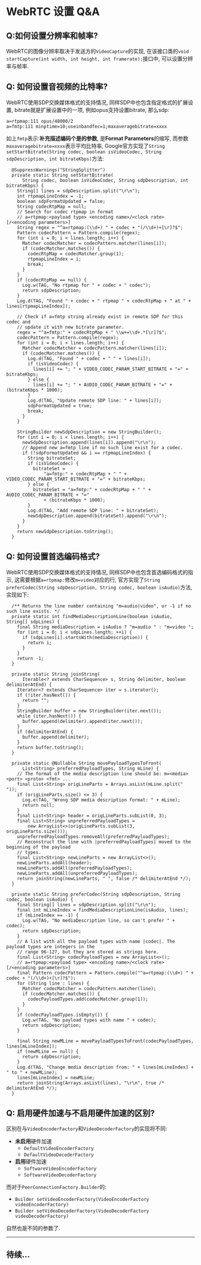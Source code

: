 # WebRTC 设置 Q&A

## Q:如何设置分辨率和帧率?
WebRTC的图像分辨率取决于发送方的`VideoCapture`的实现, 在该接口类的`void startCapture(int width, int height, int framerate);`接口中, 可以设置分辨率与帧率.

## Q: 如何设置音视频的比特率?
WebRTC使用SDP交换媒体格式的支持情况, 同样SDP中也包含指定格式的扩展设置, bitrate就是扩展设置中的一项, 例如opus支持设置bitrate, 那么sdp:
```
a=rtpmap:111 opus/48000/2
a=fmtp:111 minptime=10;useinbandfec=1;maxaveragebitrate=xxxx
```
如上`fmtp`表示:**补充描述编码个是的参数**, 是**Format Parameters**的缩写, 而参数`maxaveragebitrate=xxxx`表示平均比特率, Google官方实现了`String setStartBitrate(String codec, boolean isVideoCodec, String sdpDescription, int bitrateKbps)`方法:
```
  @SuppressWarnings("StringSplitter")
  private static String setStartBitrate(
      String codec, boolean isVideoCodec, String sdpDescription, int bitrateKbps) {
    String[] lines = sdpDescription.split("\r\n");
    int rtpmapLineIndex = -1;
    boolean sdpFormatUpdated = false;
    String codecRtpMap = null;
    // Search for codec rtpmap in format
    // a=rtpmap:<payload type> <encoding name>/<clock rate> [/<encoding parameters>]
    String regex = "^a=rtpmap:(\\d+) " + codec + "(/\\d+)+[\r]?$";
    Pattern codecPattern = Pattern.compile(regex);
    for (int i = 0; i < lines.length; i++) {
      Matcher codecMatcher = codecPattern.matcher(lines[i]);
      if (codecMatcher.matches()) {
        codecRtpMap = codecMatcher.group(1);
        rtpmapLineIndex = i;
        break;
      }
    }
    if (codecRtpMap == null) {
      Log.w(TAG, "No rtpmap for " + codec + " codec");
      return sdpDescription;
    }
    Log.d(TAG, "Found " + codec + " rtpmap " + codecRtpMap + " at " + lines[rtpmapLineIndex]);

    // Check if a=fmtp string already exist in remote SDP for this codec and
    // update it with new bitrate parameter.
    regex = "^a=fmtp:" + codecRtpMap + " \\w+=\\d+.*[\r]?$";
    codecPattern = Pattern.compile(regex);
    for (int i = 0; i < lines.length; i++) {
      Matcher codecMatcher = codecPattern.matcher(lines[i]);
      if (codecMatcher.matches()) {
        Log.d(TAG, "Found " + codec + " " + lines[i]);
        if (isVideoCodec) {
          lines[i] += "; " + VIDEO_CODEC_PARAM_START_BITRATE + "=" + bitrateKbps;
        } else {
          lines[i] += "; " + AUDIO_CODEC_PARAM_BITRATE + "=" + (bitrateKbps * 1000);
        }
        Log.d(TAG, "Update remote SDP line: " + lines[i]);
        sdpFormatUpdated = true;
        break;
      }
    }

    StringBuilder newSdpDescription = new StringBuilder();
    for (int i = 0; i < lines.length; i++) {
      newSdpDescription.append(lines[i]).append("\r\n");
      // Append new a=fmtp line if no such line exist for a codec.
      if (!sdpFormatUpdated && i == rtpmapLineIndex) {
        String bitrateSet;
        if (isVideoCodec) {
          bitrateSet =
              "a=fmtp:" + codecRtpMap + " " + VIDEO_CODEC_PARAM_START_BITRATE + "=" + bitrateKbps;
        } else {
          bitrateSet = "a=fmtp:" + codecRtpMap + " " + AUDIO_CODEC_PARAM_BITRATE + "="
              + (bitrateKbps * 1000);
        }
        Log.d(TAG, "Add remote SDP line: " + bitrateSet);
        newSdpDescription.append(bitrateSet).append("\r\n");
      }
    }
    return newSdpDescription.toString();
  }
```

## Q: 如何设置首选编码格式?
WebRTC使用SDP交换媒体格式的支持情况, 同样SDP中也包含首选编码格式的指示, 这需要根据`a=rtpmap:`修改`m=video`对应的行, 官方实现了`String preferCodec(String sdpDescription, String codec, boolean isAudio)`方法, 实现如下:
```
  /** Returns the line number containing "m=audio|video", or -1 if no such line exists. */
  private static int findMediaDescriptionLine(boolean isAudio, String[] sdpLines) {
    final String mediaDescription = isAudio ? "m=audio " : "m=video ";
    for (int i = 0; i < sdpLines.length; ++i) {
      if (sdpLines[i].startsWith(mediaDescription)) {
        return i;
      }
    }
    return -1;
  }

  private static String joinString(
      Iterable<? extends CharSequence> s, String delimiter, boolean delimiterAtEnd) {
    Iterator<? extends CharSequence> iter = s.iterator();
    if (!iter.hasNext()) {
      return "";
    }
    StringBuilder buffer = new StringBuilder(iter.next());
    while (iter.hasNext()) {
      buffer.append(delimiter).append(iter.next());
    }
    if (delimiterAtEnd) {
      buffer.append(delimiter);
    }
    return buffer.toString();
  }

  private static @Nullable String movePayloadTypesToFront(
      List<String> preferredPayloadTypes, String mLine) {
    // The format of the media description line should be: m=<media> <port> <proto> <fmt> ...
    final List<String> origLineParts = Arrays.asList(mLine.split(" "));
    if (origLineParts.size() <= 3) {
      Log.e(TAG, "Wrong SDP media description format: " + mLine);
      return null;
    }
    final List<String> header = origLineParts.subList(0, 3);
    final List<String> unpreferredPayloadTypes =
        new ArrayList<>(origLineParts.subList(3, origLineParts.size()));
    unpreferredPayloadTypes.removeAll(preferredPayloadTypes);
    // Reconstruct the line with |preferredPayloadTypes| moved to the beginning of the payload
    // types.
    final List<String> newLineParts = new ArrayList<>();
    newLineParts.addAll(header);
    newLineParts.addAll(preferredPayloadTypes);
    newLineParts.addAll(unpreferredPayloadTypes);
    return joinString(newLineParts, " ", false /* delimiterAtEnd */);
  }

  private static String preferCodec(String sdpDescription, String codec, boolean isAudio) {
    final String[] lines = sdpDescription.split("\r\n");
    final int mLineIndex = findMediaDescriptionLine(isAudio, lines);
    if (mLineIndex == -1) {
      Log.w(TAG, "No mediaDescription line, so can't prefer " + codec);
      return sdpDescription;
    }
    // A list with all the payload types with name |codec|. The payload types are integers in the
    // range 96-127, but they are stored as strings here.
    final List<String> codecPayloadTypes = new ArrayList<>();
    // a=rtpmap:<payload type> <encoding name>/<clock rate> [/<encoding parameters>]
    final Pattern codecPattern = Pattern.compile("^a=rtpmap:(\\d+) " + codec + "(/\\d+)+[\r]?$");
    for (String line : lines) {
      Matcher codecMatcher = codecPattern.matcher(line);
      if (codecMatcher.matches()) {
        codecPayloadTypes.add(codecMatcher.group(1));
      }
    }
    if (codecPayloadTypes.isEmpty()) {
      Log.w(TAG, "No payload types with name " + codec);
      return sdpDescription;
    }

    final String newMLine = movePayloadTypesToFront(codecPayloadTypes, lines[mLineIndex]);
    if (newMLine == null) {
      return sdpDescription;
    }
    Log.d(TAG, "Change media description from: " + lines[mLineIndex] + " to " + newMLine);
    lines[mLineIndex] = newMLine;
    return joinString(Arrays.asList(lines), "\r\n", true /* delimiterAtEnd */);
  }
```

## Q: 启用硬件加速与不启用硬件加速的区别?
区别在与`VideoEncoderFactory`和`VideoDecoderFactory`的实现将不同:
* **未启用**硬件加速
  * `DefaultVideoEncoderFactory`
  * `DefaultVideoDecoderFactory`
* **启用**硬件加速
  * `SoftwareVideoEncoderFactory`
  * `SoftwareVideoDecoderFactory`

而对于`PeerConnectionFactory.Builder`的:
* `Builder setVideoEncoderFactory(VideoEncoderFactory videoEncoderFactory)`
* `Builder setVideoDecoderFactory(VideoDecoderFactory videoDecoderFactory)`

自然也是不同的参数了.

--- ---
## 待续...